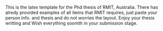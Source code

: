 This is the latex template for the Phd thesis of RMIT, Australia. There has alredy provided examples of all items that RMIT requires, just paste your person info.
and thesis and do not worries the layout. Enjoy your thesis writting and Wish everything soomth in your submission stage.
